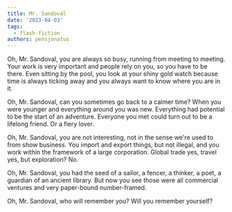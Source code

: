 ```yaml
---
title: Mr. Sandoval
date: '2023-04-03'
tags:
  - flash-fiction
authors: pensjonatus
---
```


Oh, Mr. Sandoval, you are always so busy, running from meeting to meeting. Your
work is very important and people rely on you, so you have to be there. Even
sitting by the pool, you look at your shiny gold watch because time is always
ticking away and you always want to know where you are in it.

<!-- truncate -->

Oh, Mr. Sandoval, can you sometimes go back to a calmer time? When you were
younger and everything around you was new. Everything had potential to be the
start of an adventure. Everyone you met could turn out to be a lifelong friend.
Or a fiery lover.

Oh, Mr. Sandoval, you are not interesting, not in the sense we're used to from
show business. You import and export things, but not illegal, and you work
within the framework of a large corporation. Global trade yes, travel yes, but
exploration? No.

Oh, Mr. Sandoval, you had the seed of a sailor, a fencer, a thinker, a poet, a
guardian of an ancient library. But now you see those were all commercial
ventures and very paper-bound number-framed.

Oh, Mr. Sandoval, who will remember you? Will you remember yourself?
